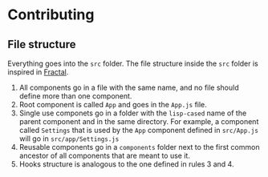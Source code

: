# Contributing

## File structure

Everything goes into the `src` folder. The file structure inside the `src` folder is inspired in [Fractal](https://hackernoon.com/fractal-a-react-app-structure-for-infinite-scale-4dab943092af).

1. All components go in a file with the same name, and no file should define more than one component.
2. Root component is called `App` and goes in the `App.js` file.
3. Single use componets go in a folder with the `lisp-cased` name of the parent component and in the same directory. For example, a component called `Settings` that is used by the `App` component defined in `src/App.js` will go in `src/app/Settings.js`
4. Reusable components go in a `components` folder next to the first common ancestor of all components that are meant to use it.
5. Hooks structure is analogous to the one defined in rules 3 and 4.
